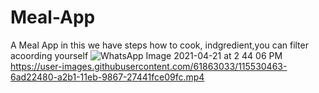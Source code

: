# Meal-App
A Meal App  in this we have steps how to cook, indgredient,you can filter acoording yourself
![WhatsApp Image 2021-04-21 at 2 44 06 PM](https://user-images.githubusercontent.com/61863033/115530194-2c3c6a00-a2b1-11eb-8555-48cc0ce9da2d.jpeg)
https://user-images.githubusercontent.com/61863033/115530463-6ad22480-a2b1-11eb-9867-27441fce09fc.mp4
